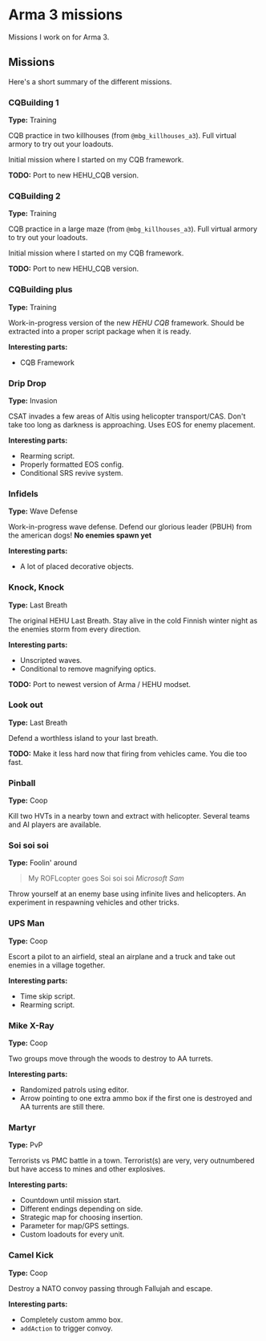 # Arma 3 missions

Missions I work on for Arma 3.

## Missions

Here's a short summary of the different missions.

### CQBuilding 1

**Type:** Training

CQB practice in two killhouses (from `@mbg_killhouses_a3`). Full virtual armory to try out your loadouts.

Initial mission where I started on my CQB framework.

**TODO:** Port to new HEHU_CQB version.

### CQBuilding 2

**Type:** Training

CQB practice in a large maze (from `@mbg_killhouses_a3`). Full virtual armory to try out your loadouts.

Initial mission where I started on my CQB framework.

**TODO:** Port to new HEHU_CQB version.

### CQBuilding plus

**Type:** Training

Work-in-progress version of the new *HEHU CQB* framework. Should be extracted into a proper script package when it is ready.

**Interesting parts:**
* CQB Framework

### Drip Drop

**Type:** Invasion

CSAT invades a few areas of Altis using helicopter transport/CAS. Don't take too long as darkness is approaching. Uses EOS for enemy placement.

**Interesting parts:**
* Rearming script.
* Properly formatted EOS config.
* Conditional SRS revive system.

### Infidels

**Type:** Wave Defense

Work-in-progress wave defense. Defend our glorious leader (PBUH) from the american dogs! **No enemies spawn yet**

**Interesting parts:**
* A lot of placed decorative objects.

### Knock, Knock

**Type:** Last Breath

The original HEHU Last Breath. Stay alive in the cold Finnish winter night as the enemies storm from every direction.

**Interesting parts:**
* Unscripted waves.
* Conditional to remove magnifying optics.

**TODO:** Port to newest version of Arma / HEHU modset.

### Look out

**Type:** Last Breath

Defend a worthless island to your last breath.

**TODO:** Make it less hard now that firing from vehicles came. You die too fast.

### Pinball

**Type:** Coop

Kill two HVTs in a nearby town and extract with helicopter. Several teams and AI players are available.

### Soi soi soi

**Type:** Foolin' around

> My ROFLcopter goes Soi soi soi
> *Microsoft Sam*

Throw yourself at an enemy base using infinite lives and helicopters. An experiment in respawning vehicles and other tricks.

### UPS Man

**Type:** Coop

Escort a pilot to an airfield, steal an airplane and a truck and take out enemies in a village together.

**Interesting parts:**
* Time skip script.
* Rearming script.

### Mike X-Ray

**Type:** Coop

Two groups move through the woods to destroy to AA turrets.

**Interesting parts:**
* Randomized patrols using editor.
* Arrow pointing to one extra ammo box if the first one is destroyed and AA turrents are still there.

### Martyr

**Type:** PvP

Terrorists vs PMC battle in a town. Terrorist(s) are very, very outnumbered but have access to mines and other explosives.

**Interesting parts:**
* Countdown until mission start.
* Different endings depending on side.
* Strategic map for choosing insertion.
* Parameter for map/GPS settings.
* Custom loadouts for every unit.

### Camel Kick

**Type:** Coop

Destroy a NATO convoy passing through Fallujah and escape.

**Interesting parts:**
* Completely custom ammo box.
* `addAction` to trigger convoy.